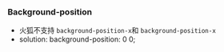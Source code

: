 ### Background-position
*  火狐不支持 `background-position-x`和 `background-position-x` 
*  solution: background-position: 0 0;